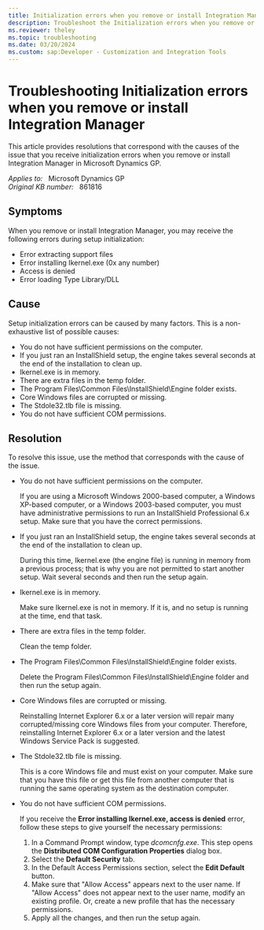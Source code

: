 ```yaml
---
title: Initialization errors when you remove or install Integration Manager
description: Troubleshoot the Initialization errors when you remove or install Integration Manager. Provides resolutions.
ms.reviewer: theley
ms.topic: troubleshooting
ms.date: 03/20/2024
ms.custom: sap:Developer - Customization and Integration Tools
---
```

# Troubleshooting Initialization errors when you remove or install Integration Manager

This article provides resolutions that correspond with the causes of the issue that you receive initialization errors when you remove or install Integration Manager in Microsoft Dynamics GP.

_Applies to:_ &nbsp; Microsoft Dynamics GP  
_Original KB number:_ &nbsp; 861816

## Symptoms

When you remove or install Integration Manager, you may receive the following errors during setup initialization:

- Error extracting support files
- Error installing Ikernel.exe (0x any number)
- Access is denied
- Error loading Type Library/DLL

## Cause

Setup initialization errors can be caused by many factors. This is a non-exhaustive list of possible causes:

- You do not have sufficient permissions on the computer.
- If you just ran an InstallShield setup, the engine takes several seconds at the end of the installation to clean up.
- Ikernel.exe is in memory.
- There are extra files in the temp folder.
- The Program Files\Common Files\InstallShield\Engine folder exists.
- Core Windows files are corrupted or missing.
- The Stdole32.tlb file is missing.
- You do not have sufficient COM permissions.

## Resolution

To resolve this issue, use the method that corresponds with the cause of the issue.

- You do not have sufficient permissions on the computer.

  If you are using a Microsoft Windows 2000-based computer, a Windows XP-based computer, or a Windows 2003-based computer, you must have administrative permissions to run an InstallShield Professional 6.x setup. Make sure that you have the correct permissions.

- If you just ran an InstallShield setup, the engine takes several seconds at the end of the installation to clean up.

  During this time, Ikernel.exe (the engine file) is running in memory from a previous process; that is why you are not permitted to start another setup. Wait several seconds and then run the setup again.

- Ikernel.exe is in memory.

  Make sure Ikernel.exe is not in memory. If it is, and no setup is running at the time, end that task.

- There are extra files in the temp folder.

  Clean the temp folder.

- The Program Files\Common Files\InstallShield\Engine folder exists.

  Delete the Program Files\Common Files\InstallShield\Engine folder and then run the setup again.

- Core Windows files are corrupted or missing.

  Reinstalling Internet Explorer 6.x or a later version will repair many corrupted/missing core Windows files from your computer. Therefore, reinstalling Internet Explorer 6.x or a later version and the latest Windows Service Pack is suggested.

- The Stdole32.tlb file is missing.

  This is a core Windows file and must exist on your computer. Make sure that you have this file or get this file from another computer that is running the same operating system as the destination computer.

- You do not have sufficient COM permissions.

  If you receive the **Error installing Ikernel.exe, access is denied** error, follow these steps to give yourself the necessary permissions:

  1. In a Command Prompt window, type *dcomcnfg.exe*. This step opens the **Distributed COM Configuration Properties** dialog box.
  2. Select the **Default Security** tab.
  3. In the Default Access Permissions section, select the **Edit Default** button.
  4. Make sure that "Allow Access" appears next to the user name. If "Allow Access" does not appear next to the user name, modify an existing profile. Or, create a new profile that has the necessary permissions.
  5. Apply all the changes, and then run the setup again.
